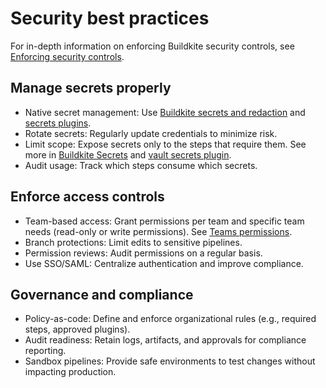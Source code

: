 # Security best practices

For in-depth information on enforcing Buildkite security controls, see [Enforcing security controls](/docs/pipelines/security/enforcing-security-controls).

## Manage secrets properly

* Native secret management: Use [Buildkite secrets and redaction](/docs/pipelines/security/secrets/buildkite-secrets) and [secrets plugins](https://buildkite.com/docs/pipelines/integrations/plugins/directory).
* Rotate secrets: Regularly update credentials to minimize risk.
* Limit scope: Expose secrets only to the steps that require them. See more in [Buildkite Secrets](/docs/pipelines/security/secrets/buildkite-secrets#use-a-buildkite-secret-in-a-job) and [vault secrets plugin](https://buildkite.com/resources/plugins/buildkite-plugins/vault-secrets-buildkite-plugin/).
* Audit usage: Track which steps consume which secrets.

## Enforce access controls

* Team-based access: Grant permissions per team and specific team needs (read-only or write permissions). See [Teams permissions](/docs/platform/team-management/permissions).
* Branch protections: Limit edits to sensitive pipelines.
* Permission reviews: Audit permissions on a regular basis.
* Use SSO/SAML: Centralize authentication and improve compliance.

## Governance and compliance

* Policy-as-code: Define and enforce organizational rules (e.g., required steps, approved plugins).
* Audit readiness: Retain logs, artifacts, and approvals for compliance reporting.
* Sandbox pipelines: Provide safe environments to test changes without impacting production.
